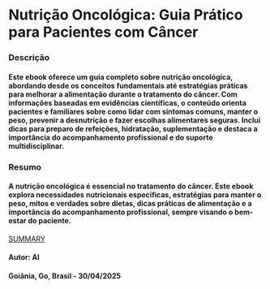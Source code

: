 
# Nutrição Oncológica: Guia Prático para Pacientes com Câncer


### Descrição 

#### Este ebook oferece um guia completo sobre nutrição oncológica, abordando desde os conceitos fundamentais até estratégias práticas para melhorar a alimentação durante o tratamento do câncer. Com informações baseadas em evidências científicas, o conteúdo orienta pacientes e familiares sobre como lidar com sintomas comuns, manter o peso, prevenir a desnutrição e fazer escolhas alimentares seguras. Inclui dicas para preparo de refeições, hidratação, suplementação e destaca a importância do acompanhamento profissional e do suporte multidisciplinar.


### Resumo 

#### A nutrição oncológica é essencial no tratamento do câncer. Este ebook explora necessidades nutricionais específicas, estratégias para manter o peso, mitos e verdades sobre dietas, dicas práticas de alimentação e a importância do acompanhamento profissional, sempre visando o bem-estar do paciente.


[SUMMARY](./SUMMARY.md)


#### Autor: AI

#### Goiânia, Go, Brasil - 30/04/2025
